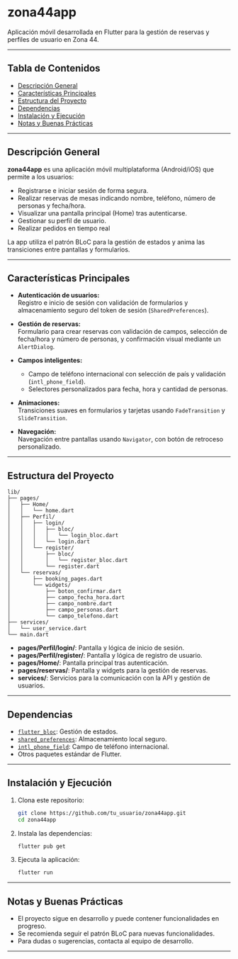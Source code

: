 # zona44app

Aplicación móvil desarrollada en Flutter para la gestión de reservas y perfiles de usuario en Zona 44.

---

## Tabla de Contenidos

- [Descripción General](#descripción-general)
- [Características Principales](#características-principales)
- [Estructura del Proyecto](#estructura-del-proyecto)
- [Dependencias](#dependencias)
- [Instalación y Ejecución](#instalación-y-ejecución)
- [Notas y Buenas Prácticas](#notas-y-buenas-prácticas)

---

## Descripción General

**zona44app** es una aplicación móvil multiplataforma (Android/iOS) que permite a los usuarios:
- Registrarse e iniciar sesión de forma segura.
- Realizar reservas de mesas indicando nombre, teléfono, número de personas y fecha/hora.
- Visualizar una pantalla principal (Home) tras autenticarse.
- Gestionar su perfil de usuario.
- Realizar pedidos en tiempo real

La app utiliza el patrón BLoC para la gestión de estados y anima las transiciones entre pantallas y formularios.

---

## Características Principales

- **Autenticación de usuarios:**  
  Registro e inicio de sesión con validación de formularios y almacenamiento seguro del token de sesión (`SharedPreferences`).

- **Gestión de reservas:**  
  Formulario para crear reservas con validación de campos, selección de fecha/hora y número de personas, y confirmación visual mediante un `AlertDialog`.

- **Campos inteligentes:**  
  - Campo de teléfono internacional con selección de país y validación (`intl_phone_field`).
  - Selectores personalizados para fecha, hora y cantidad de personas.

- **Animaciones:**  
  Transiciones suaves en formularios y tarjetas usando `FadeTransition` y `SlideTransition`.

- **Navegación:**  
  Navegación entre pantallas usando `Navigator`, con botón de retroceso personalizado.

---

## Estructura del Proyecto

```
lib/
├── pages/
│   ├── Home/
│   │   └── home.dart
│   ├── Perfil/
│   │   ├── login/
│   │   │   ├── bloc/
│   │   │   │   └── login_bloc.dart
│   │   │   └── login.dart
│   │   └── register/
│   │       ├── bloc/
│   │       │   └── register_bloc.dart
│   │       └── register.dart
│   └── reservas/
│       ├── booking_pages.dart
│       └── widgets/
│           ├── boton_confirmar.dart
│           ├── campo_fecha_hora.dart
│           ├── campo_nombre.dart
│           ├── campo_personas.dart
│           └── campo_telefono.dart
├── services/
│   └── user_service.dart
└── main.dart
```

- **pages/Perfil/login/**: Pantalla y lógica de inicio de sesión.
- **pages/Perfil/register/**: Pantalla y lógica de registro de usuario.
- **pages/Home/**: Pantalla principal tras autenticación.
- **pages/reservas/**: Pantalla y widgets para la gestión de reservas.
- **services/**: Servicios para la comunicación con la API y gestión de usuarios.

---

## Dependencias

- [`flutter_bloc`](https://pub.dev/packages/flutter_bloc): Gestión de estados.
- [`shared_preferences`](https://pub.dev/packages/shared_preferences): Almacenamiento local seguro.
- [`intl_phone_field`](https://pub.dev/packages/intl_phone_field): Campo de teléfono internacional.
- Otros paquetes estándar de Flutter.

---

## Instalación y Ejecución

1. Clona este repositorio:
   ```sh
   git clone https://github.com/tu_usuario/zona44app.git
   cd zona44app
   ```
2. Instala las dependencias:
   ```sh
   flutter pub get
   ```
3. Ejecuta la aplicación:
   ```sh
   flutter run
   ```

---

## Notas y Buenas Prácticas

- El proyecto sigue en desarrollo y puede contener funcionalidades en progreso.
- Se recomienda seguir el patrón BLoC para nuevas funcionalidades.
- Para dudas o sugerencias, contacta al equipo de desarrollo.

---